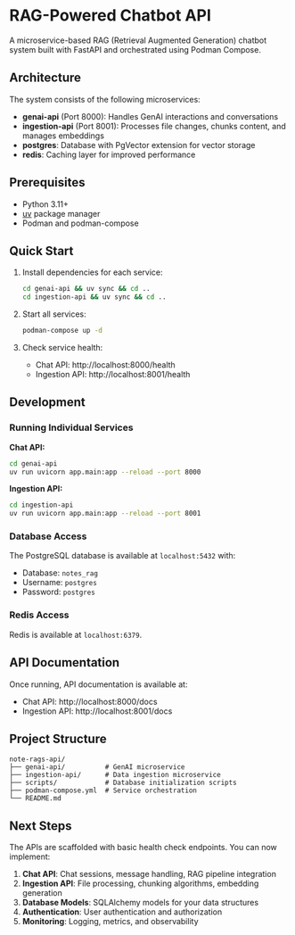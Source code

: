 # RAG-Powered Chatbot API

A microservice-based RAG (Retrieval Augmented Generation) chatbot system built
with FastAPI and orchestrated using Podman Compose.

## Architecture

The system consists of the following microservices:

- **genai-api** (Port 8000): Handles GenAI interactions and conversations
- **ingestion-api** (Port 8001): Processes file changes, chunks content, and
  manages embeddings
- **postgres**: Database with PgVector extension for vector storage
- **redis**: Caching layer for improved performance

## Prerequisites

- Python 3.11+
- [uv](https://docs.astral.sh/uv/) package manager
- Podman and podman-compose

## Quick Start

1. Install dependencies for each service:

   ```bash
   cd genai-api && uv sync && cd ..
   cd ingestion-api && uv sync && cd ..
   ```

2. Start all services:

   ```bash
   podman-compose up -d
   ```

3. Check service health:
   - Chat API: http://localhost:8000/health
   - Ingestion API: http://localhost:8001/health

## Development

### Running Individual Services

**Chat API:**

```bash
cd genai-api
uv run uvicorn app.main:app --reload --port 8000
```

**Ingestion API:**

```bash
cd ingestion-api
uv run uvicorn app.main:app --reload --port 8001
```

### Database Access

The PostgreSQL database is available at `localhost:5432` with:

- Database: `notes_rag`
- Username: `postgres`
- Password: `postgres`

### Redis Access

Redis is available at `localhost:6379`.

## API Documentation

Once running, API documentation is available at:

- Chat API: http://localhost:8000/docs
- Ingestion API: http://localhost:8001/docs

## Project Structure

```
note-rags-api/
├── genai-api/          # GenAI microservice
├── ingestion-api/      # Data ingestion microservice
├── scripts/            # Database initialization scripts
├── podman-compose.yml  # Service orchestration
└── README.md
```

## Next Steps

The APIs are scaffolded with basic health check endpoints. You can now
implement:

1. **Chat API**: Chat sessions, message handling, RAG pipeline integration
2. **Ingestion API**: File processing, chunking algorithms, embedding generation
3. **Database Models**: SQLAlchemy models for your data structures
4. **Authentication**: User authentication and authorization
5. **Monitoring**: Logging, metrics, and observability
